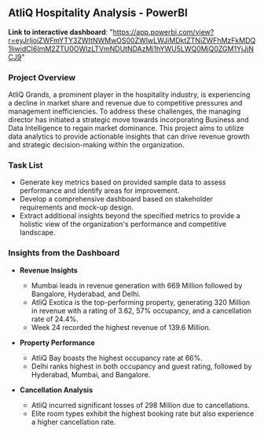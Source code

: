 ## AtliQ Hospitality Analysis - PowerBI

**Link to interactive dashboard**: "https://app.powerbi.com/view?r=eyJrIjoiZWFmYTY3ZWItNWMwOS00ZWIwLWJiMDktZTNiZWFhMzFkMDQ1IiwidCI6ImM2ZTU0OWIzLTVmNDUtNDAzMi1hYWU5LWQ0MjQ0ZGM1YjJjNCJ9" 

### Project Overview

AtliQ Grands, a prominent player in the hospitality industry, is experiencing a decline in market share and revenue due to competitive pressures and management inefficiencies. To address these challenges, the managing director has initiated a strategic move towards incorporating Business and Data Intelligence to regain market dominance. This project aims to utilize data analytics to provide actionable insights that can drive revenue growth and strategic decision-making within the organization.

### Task List

- Generate key metrics based on provided sample data to assess performance and identify areas for improvement.
- Develop a comprehensive dashboard based on stakeholder requirements and mock-up design.
- Extract additional insights beyond the specified metrics to provide a holistic view of the organization's performance and competitive landscape.

### Insights from the Dashboard

- **Revenue Insights**
  - Mumbai leads in revenue generation with 669 Million followed by Bangalore, Hyderabad, and Delhi.
  - AtliQ Exotica is the top-performing property, generating 320 Million in revenue with a rating of 3.62, 57% occupancy, and a cancellation rate of 24.4%.
  - Week 24 recorded the highest revenue of 139.6 Million.

- **Property Performance**
  - AtliQ Bay boasts the highest occupancy rate at 66%.
  - Delhi ranks highest in both occupancy and guest rating, followed by Hyderabad, Mumbai, and Bangalore.

- **Cancellation Analysis**
  - AtliQ incurred significant losses of 298 Million due to cancellations.
  - Elite room types exhibit the highest booking rate but also experience a higher cancellation rate.
